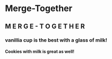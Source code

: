 # Merge-Together

## M E R G E - T O G E T H E R

### vanillia cup is the best with a glass of milk!

#### Cookies with milk is great as well!
